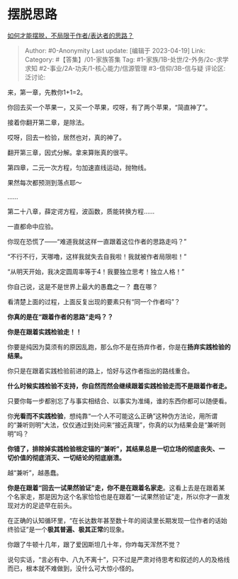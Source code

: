 # 摆脱思路
[如何才能摆脱，不局限于作者/表达者的思路？](https://www.zhihu.com/question/595612282/answer/2984361736)

> Author: #0-Anonymity
> Last update: [编辑于 2023-04-19]
> Link:
> Category: #【答集】/01-家族答集
> Tag: #1-家族/1B-处世/2-外务/2c-求学求知 #2-事业/2A-功夫/1-核心能力/信源管理 #3-信仰/3B-信与疑
> 评论区:
> 泛讨论:

来，第一章，先教你1+1=2。

你回去买一个苹果一，又买一个苹果，哎呀，有了两个苹果，“简直神了”。

接着你翻开第二章，是除法。

哎呀，回去一检验，居然也对，真的神了。

翻开第三章，因式分解。拿来算账真的很平。

第四章，二元一次方程，匀加速直线运动，抛物线。

果然每次都预测到落点耶～

……

第二十八章，薛定谔方程，波函数，质能转换方程……

一直都命中应验。

你现在恐慌了——“难道我就这样一直跟着这位作者的思路走吗？”

“不行不行，天哪噜，这样我就失去自我啦！我就被作者局限啦！”

“从明天开始，我决定圆周率等于4！我要独立思考！独立人格！”

你自己说，这是不是世界上最大的愚蠢之一？
蠢在哪？

看清楚上面的过程，上面反复出现的要素只有“同一个作者吗”？

**你真的是在“跟着作者的思路”走吗？？**

**你是在跟着实践检验走！！**

你要是纯因为莫须有的原因乱跑，那么你不是在扬弃作者，你是在**扬弃实践检验的结果。**

你只是在跟着实践检验前进的路上，恰好与这作者指出的路线重合。

**什么时候实践检验不支持，你自然而然会继续跟着实践检验走而不是跟着作者走。**

只要你每一步都别忘了与事实相结合、以事实为准绳，谁的东西你都可以随便看。

你**光看而不实践检验**，想纯靠“一个人不可能这么正确”这种伪方法论，用所谓的“兼听则明”大法，仅仅通过到处问来“接近真理”，你真的以为结果会是“兼听则明”吗？

**你错了，排除掉实践检验根定锚的“兼听”，其结果总是一切立场的彻底丧失、一切价值的彻底消灭、一切结论的彻底崩溃。**

越“兼听”，越愚蠢。

**你是在跟着“回去一试果然验证”走，你不是在跟着名家走**。这看上去是在跟着某个名家走，那是因为这个名家恰恰也是在跟着“一试果然验证”走，所以你才一直发现对方的足迹早在前头。

在正确的认知循环里，“在长达数年甚至数十年的阅读里长期发现一位作者的话始终验证”是一个**极其普遍、极其正常**的现象。

你跟了牛顿十几年，跟了爱因斯坦几十年，你咋每天浑然不觉？

说句实话，“言必有中、八九不离十”，只不过是严肃对待思考和叙述的人的及格线而已，根本就不难做到，没什么可大惊小怪的。
